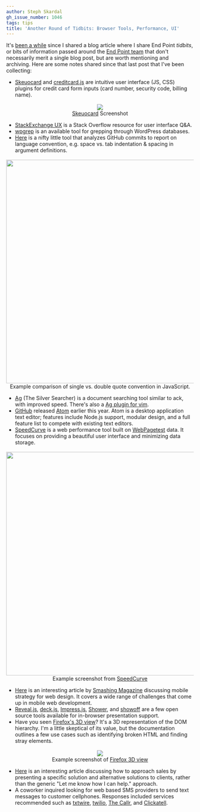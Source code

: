 ```yaml
---
author: Steph Skardal
gh_issue_number: 1046
tags: tips
title: 'Another Round of Tidbits: Browser Tools, Performance, UI'
---
```


It's [been a while](http://blog.endpoint.com/2013/11/internal-tidbits-links-resources-tools.html) since I shared a blog article where I share End Point *tidbits*, or bits of information passed around the [End Point team](/team) that don't necessarily merit a single blog post, but are worth mentioning and archiving. Here are some notes shared since that last post that I've been collecting:

- [Skeuocard](http://kenkeiter.com/skeuocard/) and [creditcard.js](http://creditcardjs.com/) are intuitive user interface (JS, CSS) plugins for credit card form inputs (card number, security code, billing name).

<div class="separator" style="clear: both; text-align: center;"><img border="0" src="/blog/2014/10/20/another-round-of-tidbits/image-0.png" style="margin-top:3px;"/><br/>
<a href="http://kenkeiter.com/skeuocard/">Skeuocard</a> Screenshot</div>

- [StackExchange UX](http://ux.stackexchange.com/) is a Stack Overflow resource for user interface Q&amp;A.
- [wpgrep](http://blogs.perl.org/users/brian_d_foy/2013/12/grepping-my-wordpress-database.html) is an available tool for grepping through WordPress databases.
- [Here](http://sideeffect.kr/popularconvention/) is a nifty little tool that analyzes GitHub commits to report on language convention, e.g. space vs. tab indentation &amp; spacing in argument definitions.

<div class="separator" style="clear: both; text-align: center;"><img border="0" src="/blog/2014/10/20/another-round-of-tidbits/image-1.png" style="margin-top:3px;" width="600"/><br/>
Example comparison of single vs. double quote convention in JavaScript.</div>

- [Ag](https://github.com/ggreer/the_silver_searcher) (The Silver Searcher) is a document searching tool similar to ack, with improved speed. There's also a [Ag plugin for vim](https://github.com/rking/ag.vim).
- [GitHub](https://github.com/) released [Atom](https://atom.io/) earlier this year. Atom is a desktop application text editor; features include Node.js support, modular design, and a full feature list to compete with existing text editors.
- [SpeedCurve](http://speedcurve.com/) is a web performance tool built on [WebPagetest](http://www.webpagetest.org/) data. It focuses on providing a beautiful user interface and minimizing data storage.

<div class="separator" style="clear: both; text-align: center;"><img border="0" src="/blog/2014/10/20/another-round-of-tidbits/image-2.png" style="margin-top:3px;" width="600"/><br/>
Example screenshot from <a href="http://speedcurve.com/">SpeedCurve</a></div>

- [Here](http://www.smashingmagazine.com/2014/07/22/responsive-web-design-should-not-be-your-only-mobile-strategy/) is an interesting article by [Smashing Magazine](http://www.smashingmagazine.com/) discussing mobile strategy for web design. It covers a wide range of challenges that come up in mobile web development.
- [Reveal.js](http://lab.hakim.se/reveal-js/), [deck.js](http://imakewebthings.com/deck.js/), [Impress.js](http://bartaz.github.io/impress.js/), [Shower](http://shwr.me/), and [showoff](https://github.com/puppetlabs/showoff) are a few open source tools available for in-browser presentation support.
- Have you seen [Firefox's 3D view](https://developer.mozilla.org/en-US/docs/Tools/3D_View)? It's a 3D representation of the DOM hierarchy. I'm a little skeptical of its value, but the documentation outlines a few use cases such as identifying broken HTML and finding stray elements.

<div class="separator" style="clear: both; text-align: center;"><img border="0" src="/blog/2014/10/20/another-round-of-tidbits/image-3.png" style="margin-top:3px;"/><br/>
Example screenshot of <a href="https://developer.mozilla.org/en-US/docs/Tools/3D_View">Firefox 3D view</a></div>

- [Here](http://letsworkshop.com/the-email-line/) is an interesting article discussing how to approach sales by presenting a specific solution and alternative solutions to clients, rather than the generic "Let me know how I can help." approach.
- A coworker inquired looking for web based SMS providers to send text messages to customer cellphones. Responses included services recommended such as [txtwire](http://txtwire.com/), [twilio](http://www.twilio.com/sms), [The Callr](http://thecallr.com/en/products/api-json-voice-sms/), and [Clickatell](https://www.clickatell.com/).
